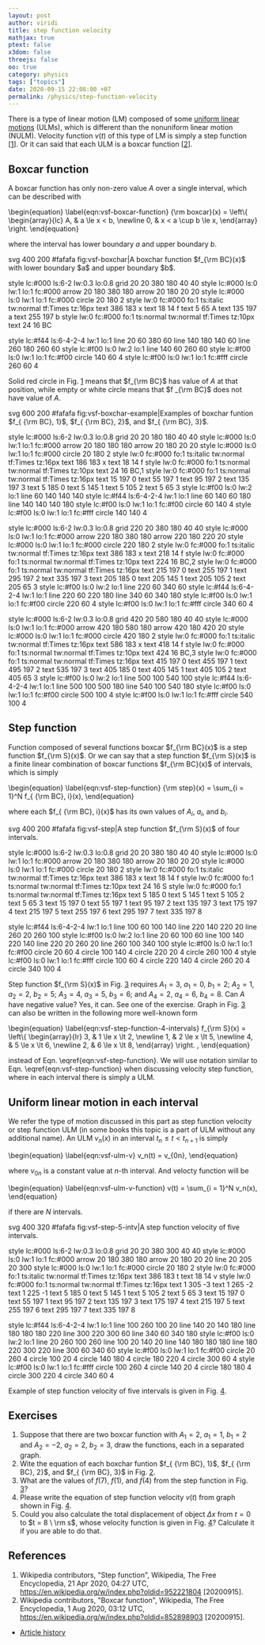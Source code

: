 ```yaml
---
layout: post
author: viridi
title: step function velocity
mathjax: true
ptext: false
x3dom: false
threejs: false
oo: true
category: physics
tags: ["topics"]
date: 2020-09-15 22:08:00 +07
permalink: /physics/step-function-velocity
---
```

There is a type of linear motion (LM) composed of some [uniform linear motions](uniform-linear-motion) (ULMs), which is different than the nonuniform linear motion (NULM). Velocity function $v(t)$ of this type of LM is simply a step function [[1](#ref1)]. Or it can said that each ULM is a boxcar function [[2](#ref2)].


## Boxcar function
A boxcar function has only non-zero value $A$ over a single interval, which can be described with

\begin{equation}
\label{eqn:vsf-boxcar-function}
{\rm boxcar}(x) =
\left\\{
\begin{array}{lc}
A, & a \le x < b, \newline
0, & x < a \cup b \le x,
\end{array}
\right.
\end{equation}

where the interval has lower boundary $a$ and upper boundary $b$.

<oo>
svg 400 200 #fafafa fig:vsf-boxchar|A boxchar function $f_{\rm BC}(x)$ with lower boundary $a$ and upper boundary $b$.

style lc:#000 ls:6-2 lw:0.3 lo:0.8
grid 20 20 380 180 40 40
style lc:#000 ls:0 lw:1 lo:1 fc:#000
arrow 20 180 380 180
arrow 20 180 20 20
style lc:#000 ls:0 lw:1 lo:1 fc:#000
circle 20 180 2
style lw:0 fc:#000 fo:1 ts:italic tw:normal tf:Times tz:16px
text 386 183 x
text 18 14 f
text 5 65 A
text 135 197 a
text 255 197 b
style lw:0 fc:#000 fo:1 ts:normal tw:normal tf:Times tz:10px
text 24 16 BC

style lc:#f44 ls:6-4-2-4 lw:1 lo:1
line 20 60 380 60
line 140 180 140 60
line 260 180 260 60
style lc:#f00 ls:0 lw:2 lo:1
line 140 60 260 60
style lc:#f00 ls:0 lw:1 lo:1 fc:#f00
circle 140 60 4
style lc:#f00 ls:0 lw:1 lo:1 fc:#fff
circle 260 60 4
</oo>

Solid red circle in Fig. <a href="#fig:fig:vsf-boxchar">1</a> means that $f_{\rm BC}$ has value of $A$ at that position, while empty or white circle means that $f _{\rm BC}$ does not have value of $A$.

<oo>
svg 600 200 #fafafa fig:vsf-boxchar-example|Examples of boxchar funtion $f_{ {\rm BC}, 1}$, $f_{ {\rm BC}, 2}$, and $f_{ {\rm BC}, 3}$.

style lc:#000 ls:6-2 lw:0.3 lo:0.8
grid 20 20 180 180 40 40
style lc:#000 ls:0 lw:1 lo:1 fc:#000
arrow 20 180 180 180
arrow 20 180 20 20
style lc:#000 ls:0 lw:1 lo:1 fc:#000
circle 20 180 2
style lw:0 fc:#000 fo:1 ts:italic tw:normal tf:Times tz:16px
text 186 183 x
text 18 14 f
style lw:0 fc:#000 fo:1 ts:normal tw:normal tf:Times tz:10px
text 24 16 BC,1
style lw:0 fc:#000 fo:1 ts:normal tw:normal tf:Times tz:16px
text 15 197 0
text 55 197 1
text 95 197 2
text 135 197 3
text 5 185 0
text 5 145 1
text 5 105 2
text 5 65 3
style lc:#f00 ls:0 lw:2 lo:1
line 60 140 140 140
style lc:#f44 ls:6-4-2-4 lw:1 lo:1
line 60 140 60 180
line 140 140 140 180
style lc:#f00 ls:0 lw:1 lo:1 fc:#f00
circle 60 140 4
style lc:#f00 ls:0 lw:1 lo:1 fc:#fff
circle 140 140 4

style lc:#000 ls:6-2 lw:0.3 lo:0.8
grid 220 20 380 180 40 40
style lc:#000 ls:0 lw:1 lo:1 fc:#000
arrow 220 180 380 180
arrow 220 180 220 20
style lc:#000 ls:0 lw:1 lo:1 fc:#000
circle 220 180 2
style lw:0 fc:#000 fo:1 ts:italic tw:normal tf:Times tz:16px
text 386 183 x
text 218 14 f
style lw:0 fc:#000 fo:1 ts:normal tw:normal tf:Times tz:10px
text 224 16 BC,2
style lw:0 fc:#000 fo:1 ts:normal tw:normal tf:Times tz:16px
text 215 197 0
text 255 197 1
text 295 197 2
text 335 197 3
text 205 185 0
text 205 145 1
text 205 105 2
text 205 65 3
style lc:#f00 ls:0 lw:2 lo:1
line 220 60 340 60
style lc:#f44 ls:6-4-2-4 lw:1 lo:1
line 220 60 220 180
line 340 60 340 180
style lc:#f00 ls:0 lw:1 lo:1 fc:#f00
circle 220 60 4
style lc:#f00 ls:0 lw:1 lo:1 fc:#fff
circle 340 60 4

style lc:#000 ls:6-2 lw:0.3 lo:0.8
grid 420 20 580 180 40 40
style lc:#000 ls:0 lw:1 lo:1 fc:#000
arrow 420 180 580 180
arrow 420 180 420 20
style lc:#000 ls:0 lw:1 lo:1 fc:#000
circle 420 180 2
style lw:0 fc:#000 fo:1 ts:italic tw:normal tf:Times tz:16px
text 586 183 x
text 418 14 f
style lw:0 fc:#000 fo:1 ts:normal tw:normal tf:Times tz:10px
text 424 16 BC,3
style lw:0 fc:#000 fo:1 ts:normal tw:normal tf:Times tz:16px
text 415 197 0
text 455 197 1
text 495 197 2
text 535 197 3
text 405 185 0
text 405 145 1
text 405 105 2
text 405 65 3
style lc:#f00 ls:0 lw:2 lo:1
line 500 100 540 100
style lc:#f44 ls:6-4-2-4 lw:1 lo:1
line 500 100 500 180
line 540 100 540 180
style lc:#f00 ls:0 lw:1 lo:1 fc:#f00
circle 500 100 4
style lc:#f00 ls:0 lw:1 lo:1 fc:#fff
circle 540 100 4
</oo>


## Step function
Function composed of several functions boxcar $f_{\rm BC}(x)$ is a step function $f_{\rm S}(x)$. Or we can say that a step function $f_{\rm S}(x)$ is a finite linear combination of boxcar functions $f_{\rm BC}(x)$ of intervals, which is simply

\begin{equation}
\label{eqn:vsf-step-function}
{\rm step}(x) = \sum_{i = 1}^N f_{ {\rm BC}, i}(x),
\end{equation}

where each $f_{ {\rm BC}, i}(x)$ has its own values of $A_i$, $a_i$, and $b_i$.

<oo>
svg 400 200 #fafafa fig:vsf-step|A step function $f_{\rm S}(x)$ of four intervals.

style lc:#000 ls:6-2 lw:0.3 lo:0.8
grid 20 20 380 180 40 40
style lc:#000 ls:0 lw:1 lo:1 fc:#000
arrow 20 180 380 180
arrow 20 180 20 20
style lc:#000 ls:0 lw:1 lo:1 fc:#000
circle 20 180 2
style lw:0 fc:#000 fo:1 ts:italic tw:normal tf:Times tz:16px
text 386 183 x
text 18 14 f
style lw:0 fc:#000 fo:1 ts:normal tw:normal tf:Times tz:10px
text 24 16 S
style lw:0 fc:#000 fo:1 ts:normal tw:normal tf:Times tz:16px
text 5 185 0
text 5 145 1
text 5 105 2
text 5 65 3
text 15 197 0
text 55 197 1
text 95 197 2
text 135 197 3
text 175 197 4
text 215 197 5
text 255 197 6
text 295 197 7
text 335 197 8

style lc:#f44 ls:6-4-2-4 lw:1 lo:1
line 100 60 100 140
line 220 140 220 20
line 260 20 260 100
style lc:#f00 ls:0 lw:2 lo:1
line 20 60 100 60
line 100 140 220 140
line 220 20 260 20
line 260 100 340 100
style lc:#f00 ls:0 lw:1 lo:1 fc:#f00
circle 20 60 4
circle 100 140 4
circle 220 20 4
circle 260 100 4
style lc:#f00 ls:0 lw:1 lo:1 fc:#fff
circle 100 60 4
circle 220 140 4
circle 260 20 4
circle 340 100 4
</oo>

Step function $f_{\rm S}(x)$ in Fig. <a href="#fig:vsf-step">3</a> requires $A_1 = 3$, $a_1 = 0$, $b_1 = 2$; $A_2 = 1$, $a_2 = 2$, $b_2 = 5$; $A_3 = 4$, $a_3 = 5$, $b_3 = 6$; and $A_4 = 2$, $a_4 = 6$, $b_4 = 8$. Can $A$ have negative value? Yes, it can. See one of the exercise. Graph in Fig. <a href="#fig:vsf-step">3</a> can also be written in the following more well-known form

\begin{equation}
\label{eqn:vsf-step-function-4-intervals}
f_{\rm S}(x) =
\left\\{
\begin{array}{lr}
3, & 1 \le x \lt 2, \newline
1, & 2 \le x \lt 5, \newline
4, & 5 \le x \lt 6, \newline
2, & 6 \le x \lt 8,
\end{array}
\right. ,
\end{equation}

instead of Eqn. \eqref{eqn:vsf-step-function}. We will use notation similar to Eqn. \eqref{eqn:vsf-step-function} when discussing velocity step function, where in each interval there is simply a ULM.


## Uniform linear motion in each interval
We refer the type of motion discussed in this part as step function velocity or step function ULM (in some books this topic is a part of ULM without any additional name). An ULM $v_n(x)$ in an interval $t_n \le t \lt t_{n + 1}$ is simply

\begin{equation}
\label{eqn:vsf-ulm-v}
v_n(t) = v_{0n},
\end{equation}

where $v_{0n}$ is a constant value at $n$-th interval. And velocty function will be

\begin{equation}
\label{eqn:vsf-ulm-v-function}
v(t) = \sum_{i = 1}^N v_n(x),
\end{equation}

if there are $N$ intervals.

<oo>
svg 400 320 #fafafa fig:vsf-step-5-intv|A step function velocity of five intervals.

style lc:#000 ls:6-2 lw:0.3 lo:0.8
grid 20 20 380 300 40 40
style lc:#000 ls:0 lw:1 lo:1 fc:#000
arrow 20 180 380 180
arrow 20 180 20 20
line 20 205 20 300
style lc:#000 ls:0 lw:1 lo:1 fc:#000
circle 20 180 2
style lw:0 fc:#000 fo:1 ts:italic tw:normal tf:Times tz:16px
text 386 183 t
text 18 14 v
style lw:0 fc:#000 fo:1 ts:normal tw:normal tf:Times tz:16px
text 1 305 -3
text 1 265 -2
text 1 225 -1
text 5 185 0
text 5 145 1
text 5 105 2
text 5 65 3
text 15 197 0
text 55 197 1
text 95 197 2
text 135 197 3
text 175 197 4
text 215 197 5
text 255 197 6
text 295 197 7
text 335 197 8

style lc:#f44 ls:6-4-2-4 lw:1 lo:1
line 100 260 100 20
line 140 20 140 180
line 180 180 180 220
line 300 220 300 60
line 340 60 340 180
style lc:#f00 ls:0 lw:2 lo:1
line 20 260 100 260
line 100 20 140 20
line 140 180 180 180
line 180 220 300 220
line 300 60 340 60
style lc:#f00 ls:0 lw:1 lo:1 fc:#f00
circle 20 260 4
circle 100 20 4
circle 140 180 4
circle 180 220 4
circle 300 60 4
style lc:#f00 ls:0 lw:1 lo:1 fc:#fff
circle 100 260 4
circle 140 20 4
circle 180 180 4
circle 300 220 4
circle 340 60 4
</oo>

Example of step function velocity of five intervals is given in Fig. <a href="#fig:vsf-step-5-intv">4</a>.


## Exercises
1. Suppose that there are two boxcar function with $A_1 = 2$, $a_1 = 1$, $b_1 = 2$ and $A_2 = -2$, $a_2 = 2$, $b_2 = 3$, draw the functions, each in a separated graph.
2. Wite the equation of each boxchar funtion $f_{ {\rm BC}, 1}$, $f_{ {\rm BC}, 2}$, and $f_{ {\rm BC}, 3}$ in Fig. <a href="#fig:fig:vsf-boxchar-example">2</a>.
3. What are the values of $f(7)$,  $f(1)$, and  $f(4)$ from the step function in Fig. <a href="#fig:vsf-step">3</a>?
4. Please write the equation of step function velocity $v(t)$ from graph shown in Fig. <a href="#fig:vsf-step-5-intv">4</a>.
5. Could you also calculate the total displacement of object $\Delta x$ from $t = 0$ to $t = 8 \ \rm s$, whose velocity function is given in Fig. <a href="#fig:vsf-step-5-intv">4</a>? Calculate it if you are able to do that.


## References
1. <a name="ref1"></a>Wikipedia contributors, "Step function", Wikipedia, The Free Encyclopedia, 21 Apr 2020, 04:27 UTC, <https://en.wikipedia.org/w/index.php?oldid=952221804> [20200915].
2. <a name="ref2"></a>Wikipedia contributors, "Boxcar function", Wikipedia, The Free Encyclopedia, 1 Aug 2020, 03:12 UTC, <https://en.wikipedia.org/w/index.php?oldid=852898903> [20200915].

+ [Article history](https://github.com/butiran/butiran.github.io/commits/master/_posts/phys/2020-09-15-step-function-velocity.md)

